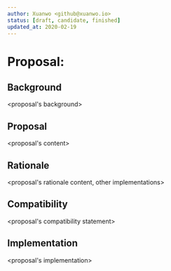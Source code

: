 ```yaml
---
author: Xuanwo <github@xuanwo.io>
status: [draft, candidate, finished]
updated_at: 2020-02-19
---
```


# Proposal: <proposal name>

## Background

<proposal's background>

## Proposal

<proposal's content>

## Rationale

<proposal's rationale content, other implementations>

## Compatibility

<proposal's compatibility statement>

## Implementation

<proposal's implementation>
